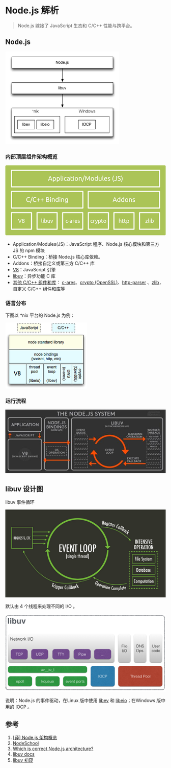# Node.js 解析

> Node.js 嫁接了 JavaScript 生态和 C/C++ 性能与跨平台。

## Node.js

![](../img/nodejs-libuv-libev-libeio.PNG)

### 内部顶层组件架构概览

![](../img/nodejs-arch.png)

- Application/Modules(JS)：JavaScript 程序、Node.js 核心模块和第三方 JS 的 npm 模块
- C/C++ Binding：桥接 Node.js 核心库依赖。
- Addons：桥接自定义或第三方 C/C++ 库
- [V8](https://chromium.googlesource.com/v8/v8/)：JavaScript 引擎
- [libuv](https://github.com/libuv/libuv)：异步功能 C 库
- [其他 C/C++ 组件和库](https://nodejs.org/en/docs/meta/topics/dependencies/)： [c-ares](http://c-ares.haxx.se/)、[crypto (OpenSSL)](https://www.openssl.org/)、[http-parser](https://github.com/nodejs/http-parser) 、[zlib](http://zlib.net/)，自定义 C/C++ 组件和库等

### 语言分布

下图以 *nix 平台的 Node.js 为例：

![](../img/nodejs-lang.png)

### 运行流程

![](../img/nodejs-run.jpg)

## libuv 设计图

libuv 事件循环

![](../img/libuv-eventloop.PNG)

默认由 4 个线程来处理不同的 I/O 。

![](../img/libuv-architecture.png)

说明：Node.js 的事件驱动，在Linux 版中使用 [libev](http://software.schmorp.de/pkg/libev.html) 和 [libeio](http://software.schmorp.de/pkg/libeio.html)；在Windows 版中用的 IOCP 。

## 参考

1. [[译\] Node.js 架构概览](https://segmentfault.com/a/1190000005892501)
2. [NodeSchool](http://nodeschool.io/zh-cn)
3. [Which is correct Node.js architecture?](http://stackoverflow.com/questions/36766696/which-is-correct-node-js-architecture)
4. [libuv docs](http://docs.libuv.org/)
5. [libuv 初窥](http://blog.codingnow.com/2012/01/libuv.html)
